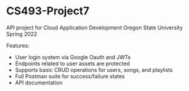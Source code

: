# CS493-Project7
 
API project for Cloud Application Development 
Oregon State University Spring 2022

Features:

- User login system via Google Oauth and JWTs
- Endpoints related to user assets are protected
- Supports basic CRUD operations for users, songs, and playlists
- Full Postman suite for success/failure states
- API documentation